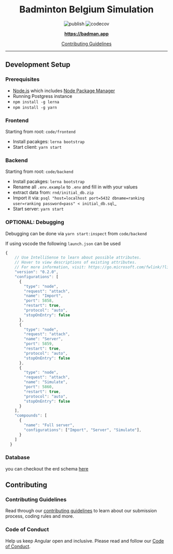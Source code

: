 <h1 align="center">Badminton Belgium Simulation</h1>

<p align="center">
<!-- <img alt="GitHub" src="(https://img.shields.io/github/license/Badminton-Apps/core)"> -->
<!-- <img alt="GitHub release (latest SemVer)" src="https://img.shields.io/github/v/release/Badminton-Apps/core"> -->
<img alt="publish" src="https://github.com/Badminton-Apps/core/workflows/publish/badge.svg?branch=main">
<img alt="codecov" src="https://codecov.io/gh/Badminton-Apps/core/branch/main/graph/badge.svg?token=R5LYY78RWC">

</p>
<p align="center">
  <a href="https://badman.app/"><strong>https://badman.app</strong></a>
  <br>
</p>

<p align="center">
  <a href="CONTRIBUTING.md">Contributing Guidelines</a>
  <br>
</p>

<hr>

## Development Setup

### Prerequisites

- [Node.js] which includes [Node Package Manager][npm]
- Running Postgress instance
- `npm install -g lerna`
- `npm install -g yarn`

### Frontend

Starting from root: `code/frontend`

- Install pacakges: `lerna bootstrap`
- Start client: `yarn start`

### Backend

Starting from root: `code/backend`

- Install pacakges: `lerna bootstrap`
- Rename all `.env.example` to `.env` and fill in with your values
- extract data from: `rnd/initial_db.zip`
- Import it via: `psql "host=localhost port=5432 dbname=ranking user=ranking password=pass" < initial_db.sql`_
- Start server: `yarn start`

### OPTIONAL: Debugging
Debugging can be done via `yarn start:inspect` from `code/backend`

If using vscode the following `launch.json` can be used
```js
{
    // Use IntelliSense to learn about possible attributes.
    // Hover to view descriptions of existing attributes.
    // For more information, visit: https://go.microsoft.com/fwlink/?linkid=830387
    "version": "0.2.0",
    "configurations": [
      {
        "type": "node",
        "request": "attach",
        "name": "Import",
        "port": 5858,
        "restart": true,
        "protocol": "auto",
        "stopOnEntry": false
      },
      {
        "type": "node",
        "request": "attach",
        "name": "Server",
        "port": 5859,
        "restart": true,
        "protocol": "auto",
        "stopOnEntry": false
      },
      {
        "type": "node",
        "request": "attach",
        "name": "Simulate",
        "port": 5860,
        "restart": true,
        "protocol": "auto",
        "stopOnEntry": false
      }
    ],
    "compounds": [
      {
        "name": "Full server",
        "configurations": ["Import", "Server", "Simulate"],
      }
    ]
  }
```

### Database
you can checkout the erd schema [here][erd]

## Contributing

### Contributing Guidelines

Read through our [contributing guidelines][contributing] to learn about our submission process, coding rules and more.

### Code of Conduct

Help us keep Angular open and inclusive. Please read and follow our [Code of Conduct][codeofconduct].

[contributing]: CONTRIBUTING.md
[commit]: CONTRIBUTING.md#commit
[node.js]: https://nodejs.org/
[npm]: https://www.npmjs.com/get-npm
[codeofconduct]: CODE_OF_CONDUCT.md
[erd]: erd.svg
